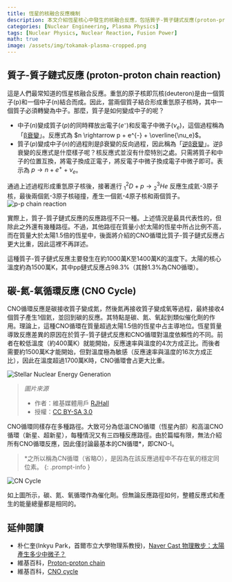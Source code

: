 ```yaml
---
title: 恆星的核融合反應機制
description: 本文介紹恆星核心中發生的核融合反應，包括質子-質子鏈式反應(proton-proton chain reaction)和碳-氮-氧循環反應(CNO cycle)。這是作者高中一年級時為校內科學社團活動所撰寫的文章，與其他文章不同，採用口語體寫作，為了存檔目的而原文上傳。
categories: [Nuclear Engineering, Plasma Physics]
tags: [Nuclear Physics, Nuclear Reaction, Fusion Power]
math: true
image: /assets/img/tokamak-plasma-cropped.png
---
```

## 質子-質子鏈式反應 (proton-proton chain reaction)
這是人們最常知道的恆星核融合反應。重氫的原子核即氘核(deuteron)是由一個質子(p)和一個中子(n)結合而成。因此，當兩個質子結合形成重氫原子核時，其中一個質子必須轉變為中子。那麼，質子是如何變成中子的呢？

- 中子($n$)變成質子($p$)的同時釋放出電子($e⁻$)和反電子中微子($\nu_e$)，這個過程稱為「[β衰變](/posts/Nuclear-Stability-and-Radioactive-Decay/#負貝他衰變beta--decay)」。反應式為 $n \rightarrow p + e^{-} + \overline{\nu_e}$。
- 質子($p$)變成中子($n$)的過程則是β衰變的反向過程，因此稱為「[逆β衰變](/posts/Nuclear-Stability-and-Radioactive-Decay/#正貝他衰變beta-decay)」。逆β衰變的反應式是什麼樣子呢？核反應式並沒有什麼特別之處。只需將質子和中子的位置互換，將電子換成正電子，將反電子中微子換成電子中微子即可。表示為 $p \rightarrow n + e^{+} + \nu_e$。

通過上述過程形成重氫原子核後，接著進行 $^2_1D + p \rightarrow {^3_2He}$ 反應生成氦-3原子核，最後兩個氦-3原子核碰撞，產生一個氦-4原子核和兩個質子。  
![p-p chain reaction](https://upload.wikimedia.org/wikipedia/commons/8/85/Fusion_in_the_Sun.svg)

實際上，質子-質子鏈式反應的反應路徑不只一種。上述情況是最具代表性的，但除此之外還有幾種路徑。不過，其他路徑在質量小於太陽的恆星中所占比例不高，而在質量大於太陽1.5倍的恆星中，後面將介紹的CNO循環比質子-質子鏈式反應占更大比重，因此這裡不再詳述。

這種質子-質子鏈式反應主要發生在約1000萬K至1400萬K的溫度下。太陽的核心溫度約為1500萬K，其中pp鏈式反應占98.3%（其餘1.3%為CNO循環）。

## 碳-氮-氧循環反應 (CNO Cycle)
CNO循環反應是碳接收質子變成氮，然後氮再接收質子變成氧等過程，最終接收4個質子產生1個氦，並回到碳的反應。其特點是碳、氮、氧起到類似催化劑的作用。理論上，這種CNO循環在質量超過太陽1.5倍的恆星中占主導地位。恆星質量導致反應差異的原因在於質子-質子鏈式反應和CNO循環對溫度依賴性的不同。前者在較低溫度（約400萬K）就能開始，反應速率與溫度的4次方成正比。而後者需要約1500萬K才能開始，但對溫度極為敏感（反應速率與溫度的16次方成正比），因此在溫度超過1700萬K時，CNO循環會占更大比重。

![Stellar Nuclear Energy Generation](https://upload.wikimedia.org/wikipedia/commons/5/5b/Nuclear_energy_generation.svg)
> *圖片來源*
> - 作者：維基媒體用戶 [RJHall](https://commons.wikimedia.org/wiki/User:RJHall)
> - 授權：[CC BY-SA 3.0](https://creativecommons.org/licenses/by-sa/3.0/)

CNO循環同樣存在多種路徑。大致可分為低溫CNO循環（恆星內部）和高溫CNO循環（新星、超新星），每種情況又有三四種反應路徑。由於篇幅有限，無法介紹所有CNO循環反應，因此僅討論最基本的CN循環*，即CNO-I。

> *之所以稱為CN循環（省略O），是因為在該反應過程中不存在氧的穩定同位素。
{: .prompt-info }

![CN Cycle](https://upload.wikimedia.org/wikipedia/commons/2/21/CNO_Cycle.svg)

如上圖所示，碳、氮、氧循環作為催化劑。但無論反應路徑如何，整體反應式和產生的能量總量都是相同的。

## 延伸閱讀
- 朴仁奎(Inkyu Park，首爾市立大學物理系教授)，[Naver Cast 物理散步：太陽產生多少中微子？](https://terms.naver.com/entry.naver?docId=4125519&cid=58941&categoryId=58960)
- 維基百科，[Proton-proton chain](https://en.wikipedia.org/wiki/Proton%E2%80%93proton_chain)
- 維基百科，[CNO cycle](https://en.wikipedia.org/wiki/CNO_cycle)
